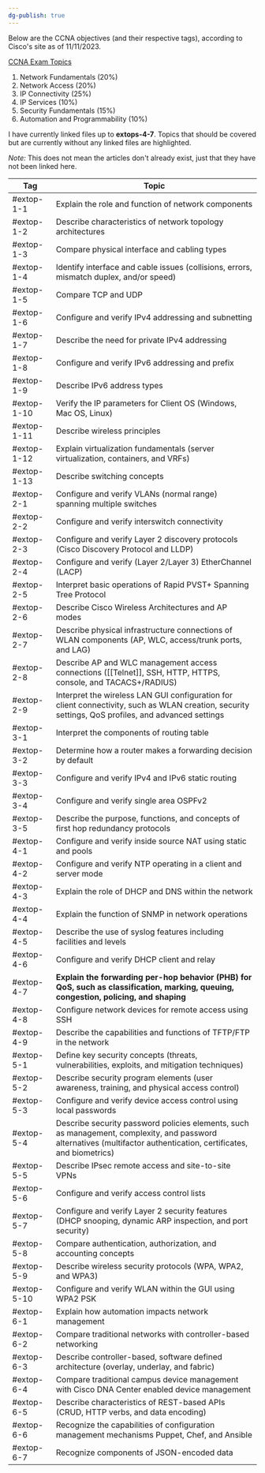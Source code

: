 ```yaml
---
dg-publish: true
---
```

Below are the CCNA objectives (and their respective tags), according to Cisco's site as of 11/11/2023. 

[CCNA Exam Topics](https://learningnetwork.cisco.com/s/ccna-exam-topics)

1. Network Fundamentals (20%)
2. Network Access (20%)
3. IP Connectivity (25%)
4. IP Services (10%)
5. Security Fundamentals (15%)
6. Automation and Programmability (10%)


I have currently linked files up to **extops-4-7**. Topics that should be covered but are currently without any linked files are highlighted.

*Note:* This does not mean the articles don't already exist, just that they have not been linked here.


| Tag         | Topic                                                                                                                                                               |
|-------------|---------------------------------------------------------------------------------------------------------------------------------------------------------------------|
| #extop-1-1  | Explain the role and function of network components                                                                                                                 |
| #extop-1-2  | Describe characteristics of network topology architectures                                                                                                          |
| #extop-1-3  | Compare physical interface and cabling types                                                                                                                        |
| #extop-1-4  | Identify interface and cable issues (collisions, errors, mismatch duplex, and/or speed)                                                                             |
| #extop-1-5  | Compare TCP and UDP                                                                                                                                                 |
| #extop-1-6  | Configure and verify IPv4 addressing and subnetting                                                                                                                 |
| #extop-1-7  | Describe the need for private IPv4 addressing                                                                                                                       |
| #extop-1-8  | Configure and verify IPv6 addressing and prefix                                                                                                                     |
| #extop-1-9  | Describe IPv6 address types                                                                                                                                         |
| #extop-1-10 | Verify the IP parameters for Client OS (Windows, Mac OS, Linux)                                                                                                     |
| #extop-1-11 | Describe wireless principles                                                                                                                                        |
| #extop-1-12 | Explain virtualization fundamentals (server virtualization, containers, and VRFs)                                                                                   |
| #extop-1-13 | Describe switching concepts                                                                                                                                         |
| #extop-2-1  | Configure and verify VLANs (normal range) spanning multiple switches                                                                                                |
| #extop-2-2  | Configure and verify interswitch connectivity                                                                                                                       |
| #extop-2-3  | Configure and verify Layer 2 discovery protocols (Cisco Discovery Protocol and LLDP)                                                                                |
| #extop-2-4  | Configure and verify (Layer 2/Layer 3) EtherChannel (LACP)                                                                                                          |
| #extop-2-5  | Interpret basic operations of Rapid PVST+ Spanning Tree Protocol                                                                                                    |
| #extop-2-6  | Describe Cisco Wireless Architectures and AP modes                                                                                                                  |
| #extop-2-7  | Describe physical infrastructure connections of WLAN components (AP, WLC, access/trunk ports, and LAG)                                                          |
| #extop-2-8  | Describe AP and WLC management access connections ([[Telnet]], SSH, HTTP, HTTPS, console, and TACACS+/RADIUS)                                                           |
| #extop-2-9  | Interpret the wireless LAN GUI configuration for client connectivity, such as WLAN creation, security settings, QoS profiles, and advanced settings                 |
| #extop-3-1  | Interpret the components of routing table                                                                                                                           |
| #extop-3-2  | Determine how a router makes a forwarding decision by default                                                                                                       |
| #extop-3-3  | Configure and verify IPv4 and IPv6 static routing                                                                                                                   |
| #extop-3-4  | Configure and verify single area OSPFv2                                                                                                                             |
| #extop-3-5  | Describe the purpose, functions, and concepts of first hop redundancy protocols                                                                                     |
| #extop-4-1  | Configure and verify inside source NAT using static and pools                                                                                                       |
| #extop-4-2  | Configure and verify NTP operating in a client and server mode                                                                                                      |
| #extop-4-3  | Explain the role of DHCP and DNS within the network                                                                                                                 |
| #extop-4-4  | Explain the function of SNMP in network operations                                                                                                                  |
| #extop-4-5  | Describe the use of syslog features including facilities and levels                                                                                                 |
| #extop-4-6  | Configure and verify DHCP client and relay                                                                                                                          |
| #extop-4-7  | **Explain the forwarding per-hop behavior (PHB) for QoS, such as classification, marking, queuing, congestion, policing, and shaping**                                  |
| #extop-4-8  | Configure network devices for remote access using SSH                                                                                                               |
| #extop-4-9  | Describe the capabilities and functions of TFTP/FTP in the network                                                                                                  |
| #extop-5-1  | Define key security concepts (threats, vulnerabilities, exploits, and mitigation techniques)                                                                        |
| #extop-5-2  | Describe security program elements (user awareness, training, and physical access control)                                                                          |
| #extop-5-3  | Configure and verify device access control using local passwords                                                                                                    |
| #extop-5-4  | Describe security password policies elements, such as management, complexity, and password alternatives (multifactor authentication, certificates, and biometrics)  |
| #extop-5-5  | Describe IPsec remote access and site-to-site VPNs                                                                                                                  |
| #extop-5-6  | Configure and verify access control lists                                                                                                                           |
| #extop-5-7  | Configure and verify Layer 2 security features (DHCP snooping, dynamic ARP inspection, and port security)                                                           |
| #extop-5-8  | Compare authentication, authorization, and accounting concepts                                                                                                      |
| #extop-5-9  | Describe wireless security protocols (WPA, WPA2, and WPA3)                                                                                                          |
| #extop-5-10 | Configure and verify WLAN within the GUI using WPA2 PSK                                                                                                             |
| #extop-6-1  | Explain how automation impacts network management                                                                                                                   |
| #extop-6-2  | Compare traditional networks with controller-based networking                                                                                                       |
| #extop-6-3  | Describe controller-based, software defined architecture (overlay, underlay, and fabric)                                                                            |
| #extop-6-4  | Compare traditional campus device management with Cisco DNA Center enabled device management                                                                        |
| #extop-6-5  | Describe characteristics of REST-based APIs (CRUD, HTTP verbs, and data encoding)                                                                                   |
| #extop-6-6  | Recognize the capabilities of configuration management mechanisms Puppet, Chef, and Ansible                                                                         |
| #extop-6-7  | Recognize components of JSON-encoded data                                                                                                                           |
